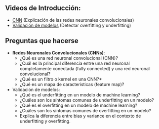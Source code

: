 ## Videos de Introducción: 
* [CNN](https://www.youtube.com/watch?v=V8j1oENVz00&t=678s) (Explicación de las redes neuronales convolucionales)
* [Validación de modelos](https://www.youtube.com/watch?v=o3DztvnfAJg) (Detectar overfitting y underfitting)
## Preguntas que hacerse 
* **Redes Neuronales Convolucionales (CNNs)**: 
	*  ¿Qué es una red neuronal convolucional (CNN)?
	* ¿Cuál es la principal diferencia entre una red neuronal completamente conectada (fully connected) y una red neuronal convolucional?
	* ¿Qué es un filtro o kernel en una CNN?*
	* ¿Qué es un mapa de características (feature map)?
* Validación de modelos: 
	* ¿Qué es el underfitting en un modelo de machine learning?
	* ¿Cuáles son los síntomas comunes de underfitting en un modelo?
	* ¿Qué es el overfitting en un modelo de machine learning?
	* ¿Cuáles son los síntomas comunes de overfitting en un modelo?
	* Explica la diferencia entre bias y variance en el contexto de underfitting y overfitting.